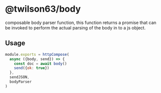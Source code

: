 # @twilson63/body

composable body parser function, this function returns a promise that can be invoked to 
perform the actual parsing of the body in to a js object.

## Usage

``` js
module.exports = httpCompose(
  async ({body, send}) => {
    const doc = await body()
    send({ok: true})
  },
  sendJSON,
  bodyParser
)
```
 
